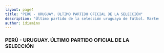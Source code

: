```yaml
---
layout: page4
title: "PERÚ - URUGUAY. ÚLTIMO PARTIDO OFICIAL DE LA SELECCIÓN"
description: "Último partido de la selección uruguaya de fútbol. Martes 28 de marzo 2018. Eliminatorias sudamericanas. Rusia 2018. Perú-Uruguay. Partido completo en Lima, Perú. Grabación de la transmición en directo de VTV. "
author: idiaminx
---
```


### PERÚ - URUGUAY. ÚLTIMO PARTIDO OFICIAL DE LA SELECCIÓN
